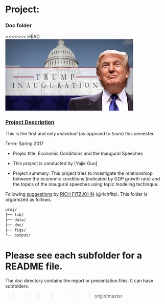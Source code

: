 # Project: 
### Doc folder

<<<<<<< HEAD
![image](figs/title.jpg)

### [Project Description](doc/)
This is the first and only *individual* (as opposed to *team*) this semester. 

Term: Spring 2017

+ Projec title: Economic Conditions and the Inaugural Speeches
+ This project is conducted by [Yajie Guo]

+ Project summary: This project tries to investigate the relationshiop between the economic conditions (indicated by GDP growth rate) and the topics of the inaugural speeches using topic modeling technique. 

Following [suggestions](http://nicercode.github.io/blog/2013-04-05-projects/) by [RICH FITZJOHN](http://nicercode.github.io/about/#Team) (@richfitz). This folder is orgarnized as follows.

```
proj/
├── lib/
├── data/
├── doc/
├── figs/
└── output/
```

Please see each subfolder for a README file.
=======
The doc directory contains the report or presentation files. It can have subfolders.  
>>>>>>> origin/master
